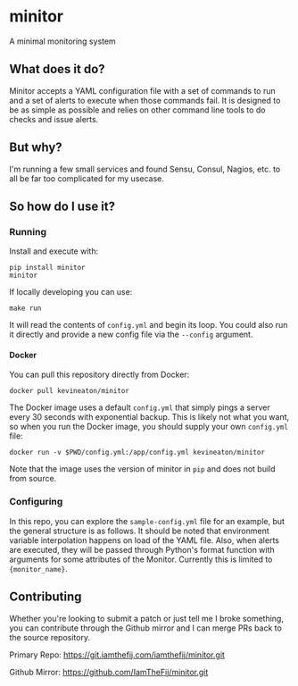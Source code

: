 # minitor

A minimal monitoring system

## What does it do?

Minitor accepts a YAML configuration file with a set of commands to run and a set of alerts to execute when those commands fail. It is designed to be as simple as possible and relies on other command line tools to do checks and issue alerts.

## But why?

I'm running a few small services and found Sensu, Consul, Nagios, etc. to all be far too complicated for my usecase.

## So how do I use it?

### Running

Install and execute with:

```
pip install minitor
minitor
```

If locally developing you can use:

```
make run
```

It will read the contents of `config.yml` and begin its loop. You could also run it directly and provide a new config file via the `--config` argument.


#### Docker

You can pull this repository directly from Docker:

`docker pull kevineaton/minitor`

The Docker image uses a default `config.yml` that simply pings a server every 30 seconds with exponential backup. This is likely not what you want, so when you run the Docker image, you should supply your own `config.yml` file:

`docker run -v $PWD/config.yml:/app/config.yml kevineaton/minitor`

Note that the image uses the version of minitor in `pip` and does not build from source.

### Configuring

In this repo, you can explore the `sample-config.yml` file for an example, but the general structure is as follows. It should be noted that environment variable interpolation happens on load of the YAML file. Also, when alerts are executed, they will be passed through Python's format function with arguments for some attributes of the Monitor. Currently this is limited to `{monitor_name}`.

## Contributing

Whether you're looking to submit a patch or just tell me I broke something, you can contribute through the Github mirror and I can merge PRs back to the source repository.

Primary Repo: https://git.iamthefij.com/iamthefij/minitor.git

Github Mirror: https://github.com/IamTheFij/minitor.git

